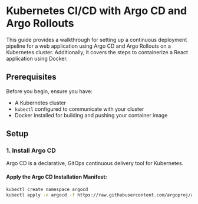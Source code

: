 # Kubernetes CI/CD with Argo CD and Argo Rollouts

This guide provides a walkthrough for setting up a continuous deployment pipeline for a web application using Argo CD and Argo Rollouts on a Kubernetes cluster. Additionally, it covers the steps to containerize a React application using Docker.

## Prerequisites

Before you begin, ensure you have:

- A Kubernetes cluster
- `kubectl` configured to communicate with your cluster
- Docker installed for building and pushing your container image

## Setup

### 1. Install Argo CD

Argo CD is a declarative, GitOps continuous delivery tool for Kubernetes.

#### Apply the Argo CD Installation Manifest:

```bash
kubectl create namespace argocd
kubectl apply -n argocd -f https://raw.githubusercontent.com/argoproj/argo-cd/stable/manifests/install.yaml
